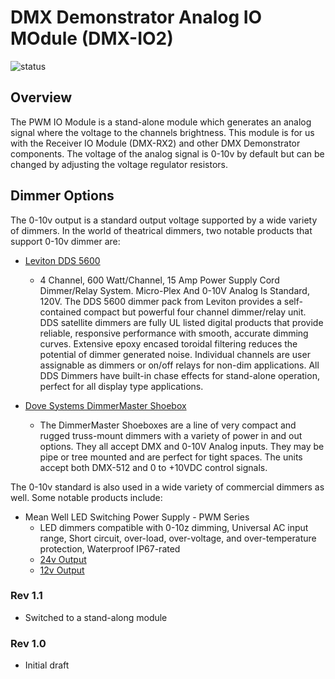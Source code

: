 # DMX Demonstrator Analog IO MOdule (DMX-IO2)

![status](https://img.shields.io/badge/status-prototype-orange)

## Overview

The PWM IO Module is a stand-alone module which generates an analog signal where the voltage to the channels brightness. This module is for us with the Receiver IO Module (DMX-RX2) and other DMX Demonstrator components. The voltage of the analog signal is 0-10v by default but can be changed by adjusting the voltage regulator resistors.

## Dimmer Options

The 0-10v output is a standard output voltage supported by a wide variety of dimmers. In the world of theatrical dimmers, two notable products that support 0-10v dimmer are:

- [Leviton DDS 5600](https://www.leviton.com/en/products/n5600)

  - 4 Channel, 600 Watt/Channel, 15 Amp Power Supply Cord Dimmer/Relay System. Micro-Plex And 0-10V Analog Is Standard, 120V. The DDS 5600 dimmer pack from Leviton provides a self-contained compact but powerful four channel dimmer/relay unit. DDS satellite dimmers are fully UL listed digital products that provide reliable, responsive performance with smooth, accurate dimming curves. Extensive epoxy encased toroidal filtering reduces the potential of dimmer generated noise. Individual channels are user assignable as dimmers or on/off relays for non-dim applications. All DDS Dimmers have built-in chase effects for stand-alone operation, perfect for all display type applications.

- [Dove Systems DimmerMaster Shoebox](http://www.dovesystems.com/shoebox)

  - The DimmerMaster Shoeboxes are a line of very compact and rugged truss-mount dimmers with a variety of power in and out options. They all accept DMX and 0-10V Analog inputs. They may be pipe or tree mounted and are perfect for tight spaces. The units accept both DMX-512 and 0 to +10VDC control signals.

The 0-10v standard is also used in a wide variety of commercial dimmers as well. Some notable products include:

- Mean Well LED Switching Power Supply - PWM Series
  - LED dimmers compatible with 0-10z dimming, Universal AC input range, Short circuit, over-load, over-voltage, and over-temperature protection, Waterproof IP67-rated
  - [24v Output](https://www.superbrightleds.com/moreinfo/constant-voltage-power-supplies/mean-well-led-power-supply-pwm-series-40-120w-24v-dimmable/3206/)
  - [12v Output](https://www.superbrightleds.com/moreinfo/constant-voltage-power-supplies/mean-well-led-power-supply-pwm-series-40-120w-12v-dimmable/3205/)

### Rev 1.1

- Switched to a stand-along module

### Rev 1.0

- Initial draft
